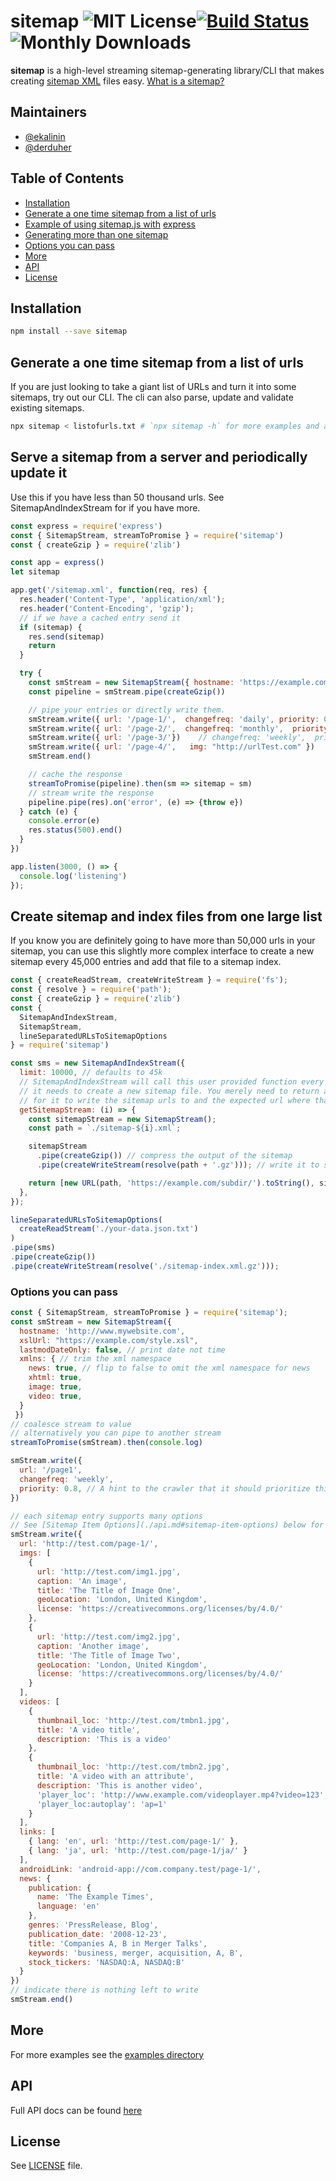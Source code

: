 # sitemap ![MIT License](https://img.shields.io/npm/l/sitemap)[![Build Status](https://travis-ci.org/ekalinin/sitemap.js.svg?branch=master)](https://travis-ci.org/ekalinin/sitemap.js)![Monthly Downloads](https://img.shields.io/npm/dm/sitemap)

**sitemap** is a high-level streaming sitemap-generating library/CLI that
makes creating [sitemap XML](http://www.sitemaps.org/) files easy. [What is a sitemap?](https://support.google.com/webmasters/answer/156184?hl=en&ref_topic=4581190)

## Maintainers

- [@ekalinin](https://github.com/ekalinin)
- [@derduher](https://github.com/derduher)

## Table of Contents

- [Installation](#installation)
- [Generate a one time sitemap from a list of urls](#generate-a-one-time-sitemap-from-a-list-of-urls)
- [Example of using sitemap.js with](#serve-a-sitemap-from-a-server-and-periodically-update-it) [express](https://expressjs.com/)
- [Generating more than one sitemap](#create-sitemap-and-index-files-from-one-large-list)
- [Options you can pass](#options-you-can-pass)
- [More](#more)
- [API](#api)
- [License](#license)

## Installation

```sh
npm install --save sitemap
```

## Generate a one time sitemap from a list of urls

If you are just looking to take a giant list of URLs and turn it into some sitemaps,
try out our CLI. The cli can also parse, update and validate existing sitemaps.

```sh
npx sitemap < listofurls.txt # `npx sitemap -h` for more examples and a list of options.
```

## Serve a sitemap from a server and periodically update it

Use this if you have less than 50 thousand urls. See SitemapAndIndexStream for if you have more.

```js
const express = require('express')
const { SitemapStream, streamToPromise } = require('sitemap')
const { createGzip } = require('zlib')

const app = express()
let sitemap

app.get('/sitemap.xml', function(req, res) {
  res.header('Content-Type', 'application/xml');
  res.header('Content-Encoding', 'gzip');
  // if we have a cached entry send it
  if (sitemap) {
    res.send(sitemap)
    return
  }

  try {
    const smStream = new SitemapStream({ hostname: 'https://example.com/' })
    const pipeline = smStream.pipe(createGzip())

    // pipe your entries or directly write them.
    smStream.write({ url: '/page-1/',  changefreq: 'daily', priority: 0.3 })
    smStream.write({ url: '/page-2/',  changefreq: 'monthly',  priority: 0.7 })
    smStream.write({ url: '/page-3/'})    // changefreq: 'weekly',  priority: 0.5
    smStream.write({ url: '/page-4/',   img: "http://urlTest.com" })
    smStream.end()

    // cache the response
    streamToPromise(pipeline).then(sm => sitemap = sm)
    // stream write the response
    pipeline.pipe(res).on('error', (e) => {throw e})
  } catch (e) {
    console.error(e)
    res.status(500).end()
  }
})

app.listen(3000, () => {
  console.log('listening')
});
```

## Create sitemap and index files from one large list

If you know you are definitely going to have more than 50,000 urls in your sitemap, you can use this slightly more complex interface to create a new sitemap every 45,000 entries and add that file to a sitemap index.

```js
const { createReadStream, createWriteStream } = require('fs');
const { resolve } = require('path');
const { createGzip } = require('zlib')
const {
  SitemapAndIndexStream,
  SitemapStream,
  lineSeparatedURLsToSitemapOptions
} = require('sitemap')

const sms = new SitemapAndIndexStream({
  limit: 10000, // defaults to 45k
  // SitemapAndIndexStream will call this user provided function every time
  // it needs to create a new sitemap file. You merely need to return a stream
  // for it to write the sitemap urls to and the expected url where that sitemap will be hosted
  getSitemapStream: (i) => {
    const sitemapStream = new SitemapStream();
    const path = `./sitemap-${i}.xml`;

    sitemapStream
      .pipe(createGzip()) // compress the output of the sitemap
      .pipe(createWriteStream(resolve(path + '.gz'))); // write it to sitemap-NUMBER.xml

    return [new URL(path, 'https://example.com/subdir/').toString(), sitemapStream];
  },
});

lineSeparatedURLsToSitemapOptions(
  createReadStream('./your-data.json.txt')
)
.pipe(sms)
.pipe(createGzip())
.pipe(createWriteStream(resolve('./sitemap-index.xml.gz')));
```

### Options you can pass

```js
const { SitemapStream, streamToPromise } = require('sitemap');
const smStream = new SitemapStream({
  hostname: 'http://www.mywebsite.com',
  xslUrl: "https://example.com/style.xsl",
  lastmodDateOnly: false, // print date not time
  xmlns: { // trim the xml namespace
    news: true, // flip to false to omit the xml namespace for news
    xhtml: true,
    image: true,
    video: true,
  }
 })
// coalesce stream to value
// alternatively you can pipe to another stream
streamToPromise(smStream).then(console.log)

smStream.write({
  url: '/page1',
  changefreq: 'weekly',
  priority: 0.8, // A hint to the crawler that it should prioritize this over items less than 0.8
})

// each sitemap entry supports many options
// See [Sitemap Item Options](./api.md#sitemap-item-options) below for details
smStream.write({
  url: 'http://test.com/page-1/',
  imgs: [
    {
      url: 'http://test.com/img1.jpg',
      caption: 'An image',
      title: 'The Title of Image One',
      geoLocation: 'London, United Kingdom',
      license: 'https://creativecommons.org/licenses/by/4.0/'
    },
    {
      url: 'http://test.com/img2.jpg',
      caption: 'Another image',
      title: 'The Title of Image Two',
      geoLocation: 'London, United Kingdom',
      license: 'https://creativecommons.org/licenses/by/4.0/'
    }
  ],
  videos: [
    {
      thumbnail_loc: 'http://test.com/tmbn1.jpg',
      title: 'A video title',
      description: 'This is a video'
    },
    {
      thumbnail_loc: 'http://test.com/tmbn2.jpg',
      title: 'A video with an attribute',
      description: 'This is another video',
      'player_loc': 'http://www.example.com/videoplayer.mp4?video=123',
      'player_loc:autoplay': 'ap=1'
    }
  ],
  links: [
    { lang: 'en', url: 'http://test.com/page-1/' },
    { lang: 'ja', url: 'http://test.com/page-1/ja/' }
  ],
  androidLink: 'android-app://com.company.test/page-1/',
  news: {
    publication: {
      name: 'The Example Times',
      language: 'en'
    },
    genres: 'PressRelease, Blog',
    publication_date: '2008-12-23',
    title: 'Companies A, B in Merger Talks',
    keywords: 'business, merger, acquisition, A, B',
    stock_tickers: 'NASDAQ:A, NASDAQ:B'
  }
})
// indicate there is nothing left to write
smStream.end()
```

## More

For more examples see the [examples directory](./examples/)

## API

Full API docs can be found [here](./api.md)

## License

See [LICENSE](https://github.com/ekalinin/sitemap.js/blob/master/LICENSE) file.
